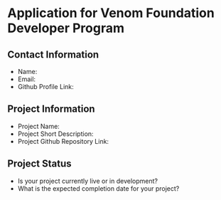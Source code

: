 # Application for Venom Foundation Developer Program

## Contact Information
- Name:
- Email:
- Github Profile Link:

## Project Information
- Project Name:
- Project Short Description:
- Project Github Repository Link:

## Project Status
- Is your project currently live or in development?
- What is the expected completion date for your project?